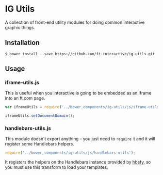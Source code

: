 # IG Utils

A collection of front-end utility modules for doing common interactive graphic things.

## Installation

```shell
$ bower install --save https://github.com/ft-interactive/ig-utils.git
```

## Usage

### iframe-utils.js

This is useful when you interactive is going to be embedded as an iframe into an ft.com page.

```javascript
var iframeUtils = require('../bower_components/ig-utils/js/iframe-utils');

iframeUtils.setDocumentDomain();
```

### handlebars-utils.js

This module doesn't export anything – you just need to `require` it and it will register some Handlebars helpers.

```javascript
require('../bower_components/ig-utils/js/handlebars-utils');
```

It registers the helpers on the Handlebars instance provided by [hbsfy](https://github.com/epeli/node-hbsfy), so you must use this transform to load your templates.
